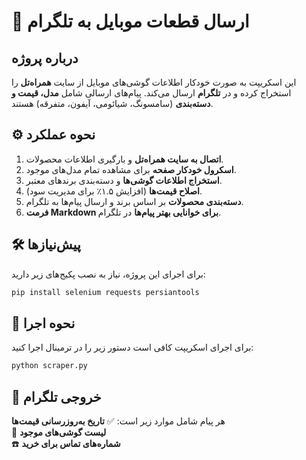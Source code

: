 # 📌 ارسال قطعات موبایل به تلگرام

## درباره پروژه
این اسکریپت به صورت خودکار اطلاعات گوشی‌های موبایل از سایت **همراه‌تل** را استخراج کرده و در **تلگرام** ارسال می‌کند. پیام‌های ارسالی شامل **مدل، قیمت و دسته‌بندی** (سامسونگ، شیائومی، آیفون، متفرقه) هستند.

## ⚙️ نحوه عملکرد
1. **اتصال به سایت همراه‌تل** و بارگیری اطلاعات محصولات.
2. **اسکرول خودکار صفحه** برای مشاهده تمام مدل‌های موجود.
3. **استخراج اطلاعات گوشی‌ها** و دسته‌بندی برندهای معتبر.
4. **اصلاح قیمت‌ها** (افزایش ۱.۵٪ برای مدیریت سود).
5. **دسته‌بندی محصولات** بر اساس برند و ارسال پیام‌ها به تلگرام.
6. **فرمت Markdown برای خوانایی بهتر پیام‌ها** در تلگرام.

## 🛠️ پیش‌نیازها
برای اجرای این پروژه، نیاز به نصب پکیج‌های زیر دارید:
```sh
pip install selenium requests persiantools
```

## 🚀 نحوه اجرا
برای اجرای اسکریپت کافی است دستور زیر را در ترمینال اجرا کنید:
```sh
python scraper.py
```

## 📲 خروجی تلگرام
هر پیام شامل موارد زیر است:
✅ **تاریخ به‌روزرسانی قیمت‌ها**  
📱 **لیست گوشی‌های موجود**  
☎️ **شماره‌های تماس برای خرید**  
